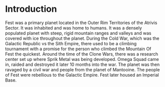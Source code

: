 # Introduction
Fest was a primary planet located in the Outer Rim Territories of the Atrivis Sector.
It was inhabited and was home to humans.
It was a densely populated planet with steep, rigid mountain ranges and valleys and was covered with ice throughout the planet.
During the Cold War, which was the Galactic Republic vs the Sith Empire, there used to be a climbing tournament with a promise for the person who climbed the Mountain Of Fest the quickest.
Around the time of the Clone Wars, there was a research center set up where Sprik Metal was being developed.
Omega Squad came in, raided and destroyed it later 10 months into the war.
The planet was then ravaged by a civil war and people from the planet of Mantooine.
The people of Fest were rebellious to the Galactic Empire.
Fest later housed an Imperial Base.